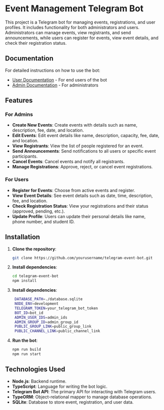# Event Management Telegram Bot

This project is a Telegram bot for managing events, registrations, and user profiles. It includes functionality for both administrators and users. Administrators can manage events, view registrants, and send announcements, while users can register for events, view event details, and check their registration status.

## Documentation

For detailed instructions on how to use the bot:

- [User Documentation](./docs/user/README.md) - For end users of the bot
- [Admin Documentation](./docs/admin/README.md) - For administrators

## Features

### For Admins

- **Create New Events**: Create events with details such as name, description, fee, date, and location.
- **Edit Events**: Edit event details like name, description, capacity, fee, date, and location.
- **View Registrants**: View the list of people registered for an event.
- **Send Announcements**: Send notifications to all users or specific event participants.
- **Cancel Events**: Cancel events and notify all registrants.
- **Manage Registrations**: Approve, reject, or cancel event registrations.

### For Users

- **Register for Events**: Choose from active events and register.
- **View Event Details**: See event details such as date, time, description, fee, and location.
- **Check Registration Status**: View your registrations and their status (approved, pending, etc.).
- **Update Profile**: Users can update their personal details like name, phone number, and student ID.

## Installation

1. **Clone the repository**:

   ```bash
   git clone https://github.com/yourusername/telegram-event-bot.git
   ```

2. **Install dependencies**:

   ```bash
   cd telegram-event-bot
   npm install
   ```

3. **Install dependencies**:

   ```bash
    DATABASE_PATH=./database.sqlite
    NODE_ENV=development
    TELEGRAM_TOKEN=your_telegram_bot_token
    BOT_ID=bot_id
    ADMIN_USER_IDS=admin_ids
    ADMIN_GROUP_ID=admin_group_id
    PUBLIC_GROUP_LINK=public_group_link
    PUBLIC_CHANNEL_LINK=public_channel_link
   ```

4. **Run the bot**:

   ```bash
   npm run build
   npm run start
   ```

## Technologies Used

- **Node.js**: Backend runtime.
- **TypeScript**: Language for writing the bot logic.
- **Telegram Bot API**: The primary API for interacting with Telegram users.
- **TypeORM**: Object-relational mapper to manage database operations.
- **SQLite**: Database to store event, registration, and user data.

